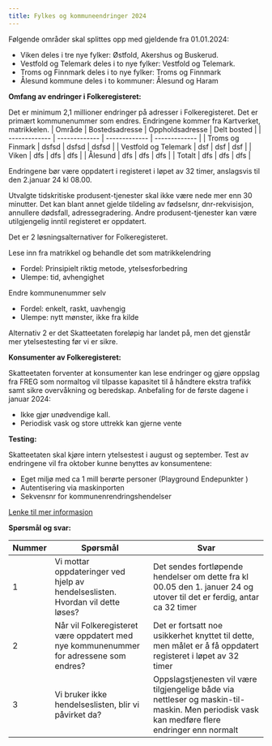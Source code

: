 ```yaml
---
title: Fylkes og kommuneendringer 2024
---
```

Følgende områder skal splittes opp med gjeldende fra 01.01.2024:
* Viken deles i tre nye fylker: Østfold, Akershus og Buskerud.
* Vestfold og Telemark deles i to nye fylker: Vestfold og Telemark.
* Troms og Finnmark deles i to nye fylker: Troms og Finnmark
* Ålesund kommune deles i to kommuner: Ålesund og Haram

<b>Omfang av endringer i Folkeregisteret:</b>

Det er minimum 2,1 millioner endringer på adresser i Folkeregisteret. Det er primært kommunenummer som endres. Endringene kommer fra Kartverket, matrikkelen.
| Område | Bostedsadresse | Oppholdsadresse | Delt bosted |
| ------------- | ------------- | ------------- | ------------- |
| Troms og Finmark | dsfsd | dsfsd | dsfsd |
| Vestfold og Telemark | dsf  | dsf  | dsf  |
| Viken | dfs | dfs | dfs |
| Ålesund | dfs | dfs | dfs |
| Totalt | dfs | dfs | dfs |

Endringene bør være oppdatert i registeret i løpet av 32 timer, anslagsvis til den 2.januar 24 kl 08.00.

Utvalgte tidskritiske produsent-tjenester skal ikke være nede mer enn 30 minutter. Det kan blant annet gjelde tildeling av fødselsnr, dnr-rekvisisjon, annullere dødsfall, adressegradering. Andre produsent-tjenester kan være utilgjengelig inntil registeret er oppdatert.

Det er 2 løsningsalternativer for Folkeregisteret.

Lese inn fra matrikkel og behandle det som matrikkelendring
* Fordel: Prinsipielt riktig metode, ytelsesforbedring
* Ulempe: tid, avhengighet

Endre kommunenummer selv
* Fordel: enkelt, raskt, uavhengig
* Ulempe: nytt mønster, ikke fra kilde

Alternativ 2 er det Skatteetaten foreløpig har landet på, men det gjenstår mer ytelsestesting før vi er sikre.

<b>Konsumenter av Folkeregisteret:</b>


Skatteetaten forventer at konsumenter kan lese endringer og gjøre oppslag fra FREG som normaltog vil tilpasse kapasitet til å håndtere ekstra trafikk samt sikre overvåkning og beredskap. 
Anbefaling for de første dagene i januar 2024:<br/>
* Ikke gjør unødvendige kall. 
* Periodisk vask og store uttrekk kan gjerne vente

<b>Testing:</b>


Skatteetaten skal kjøre intern ytelsestest i august og september. Test av endringene vil fra oktober kunne benyttes av konsumentene:<br/>
* Eget miljø med ca 1 mill berørte personer (Playground Endepunkter ) 
* Autentisering via maskinporten 
* Sekvensnr for kommunenrendringshendelser

[Lenke til mer informasjon](https://www.regjeringen.no/no/tema/kommuner-og-regioner/kommunestruktur/nye-kommune-og-fylkesnummer-fra-1.-januar-2024/id2924701)

<b>Spørsmål og svar:</b>

| Nummer | Spørsmål | Svar |
| ------------- | ------------- | ------------- |
| 1 | Vi mottar oppdateringer ved hjelp av hendelseslisten. Hvordan vil dette løses? | Det sendes fortløpende hendelser om dette fra kl 00.05 den 1. januer 24 og utover til det er ferdig, antar ca 32 timer |
| 2 | Når vil Folkeregisteret være oppdatert med nye kommunenummer for adressene som endres? | Det er fortsatt noe usikkerhet knyttet til dette, men målet er å få oppdatert registeret i løpet av 32 timer  |
| 3 | Vi bruker ikke hendelseslisten, blir vi påvirket da? | Oppslagstjenesten vil være tilgjengelige både via nettleser og maskin-til-maskin. Men periodisk vask kan medføre flere endringer enn normalt  |
